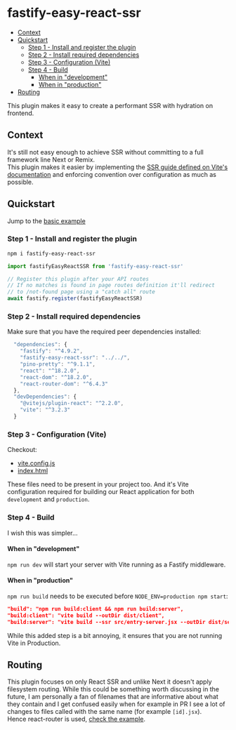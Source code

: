 # fastify-easy-react-ssr <!-- omit in toc -->

- [Context](#context)
- [Quickstart](#quickstart)
  - [Step 1 - Install and register the plugin](#step-1---install-and-register-the-plugin)
  - [Step 2 - Install required dependencies](#step-2---install-required-dependencies)
  - [Step 3 - Configuration (Vite)](#step-3---configuration-vite)
  - [Step 4 - Build](#step-4---build)
    - [When in "development"](#when-in-development)
    - [When in "production"](#when-in-production)
- [Routing](#routing)

This plugin makes it easy to create a performant SSR with hydration on frontend.

## Context

It's still not easy enough to achieve SSR without committing to a full framework line Next or Remix.  
This plugin makes it easier by implementing the [SSR guide defined on Vite's documentation](https://vitejs.dev/guide/ssr.html) and enforcing convention over configuration as much as possible.

## Quickstart

Jump to the [basic example](./examples/basic/src/index.js)

### Step 1 - Install and register the plugin

```bash
npm i fastify-easy-react-ssr
```

```js
import fastifyEasyReactSSR from 'fastify-easy-react-ssr'

// Register this plugin after your API routes
// If no matches is found in page routes definition it'll redirect
// to /not-found page using a "catch all" route
await fastify.register(fastifyEasyReactSSR)
```

### Step 2 - Install required dependencies

Make sure that you have the required peer dependencies installed:

```js
  "dependencies": {
    "fastify": "^4.9.2",
    "fastify-easy-react-ssr": "../../",
    "pino-pretty": "^9.1.1",
    "react": "^18.2.0",
    "react-dom": "^18.2.0",
    "react-router-dom": "^6.4.3"
  },
  "devDependencies": {
    "@vitejs/plugin-react": "^2.2.0",
    "vite": "^3.2.3"
  }
```

### Step 3 - Configuration (Vite)

Checkout:

* [vite.config.js](examples/basic/vite.config.js)
* [index.html](examples/basic/index.html)

These files need to be present in your project too. And it's Vite configuration required for building our React application for both `development` and `production`.

### Step 4 - Build

I wish this was simpler...

#### When in "development"

`npm run dev` will start your server with Vite running as a Fastify middleware.

#### When in "production"

`npm run build` needs to be executed before `NODE_ENV=production npm start`:

```json
"build": "npm run build:client && npm run build:server",
"build:client": "vite build --outDir dist/client",
"build:server": "vite build --ssr src/entry-server.jsx --outDir dist/server",
```

While this added step is a bit annoying, it ensures that you are not running Vite in Production.

## Routing

This plugin focuses on only React SSR and unlike Next it doesn't apply filesystem routing.
While this could be something worth discussing in the future, I am personally a fan of filenames that are informative about what they contain and I get confused easily when for example in PR I see a lot of changes to files called with the same name (for example `[id].jsx`).  
Hence react-router is used, [check the example](examples/basic/src/app.jsx).
